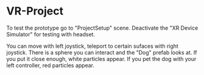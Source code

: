 # VR-Project

To test the prototype go to "ProjectSetup" scene. 
Deactivate the "XR Device Simulator" for testing with headset.

You can move with left joystick, teleport to certain sufaces with right joystick.
There is a sphere you can interact and the "Dog" prefab looks at. If you put it close enough, white particles appear. 
If you pet the dog with your left controller, red particles appear.

